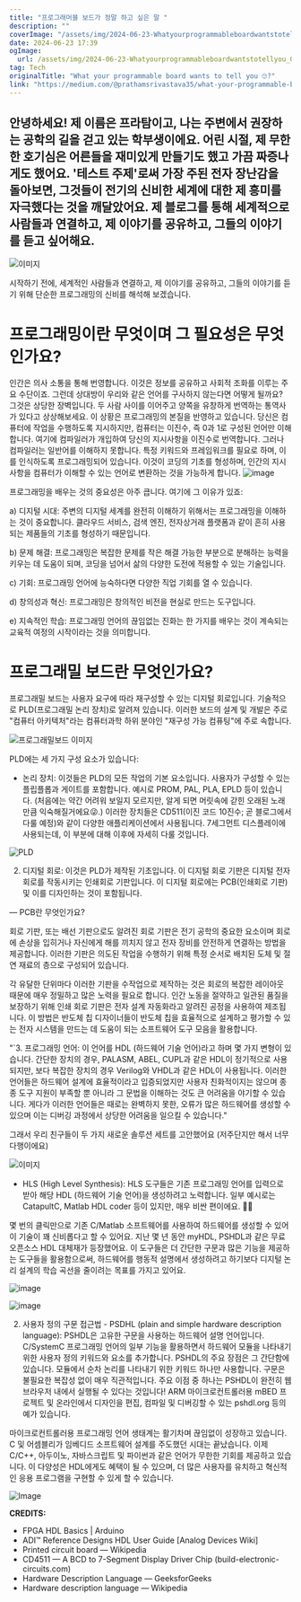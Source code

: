 ```yaml
---
title: "프로그래머블 보드가 정말 하고 싶은 말 "
description: ""
coverImage: "/assets/img/2024-06-23-Whatyourprogrammableboardwantstotellyou_0.png"
date: 2024-06-23 17:39
ogImage: 
  url: /assets/img/2024-06-23-Whatyourprogrammableboardwantstotellyou_0.png
tag: Tech
originalTitle: "What your programmable board wants to tell you 🙄?"
link: "https://medium.com/@prathamsrivastava35/what-your-programmable-board-wants-to-tell-you-0689b35b1909"
---
```



## 안녕하세요! 제 이름은 프라탐이고, 나는 주변에서 권장하는 공학의 길을 걷고 있는 학부생이에요. 어린 시절, 제 무한한 호기심은 어른들을 재미있게 만들기도 했고 가끔 짜증나게도 했어요. '테스트 주제'로써 가장 주된 전자 장난감을 돌아보면, 그것들이 전기의 신비한 세계에 대한 제 흥미를 자극했다는 것을 깨달았어요. 제 블로그를 통해 세계적으로 사람들과 연결하고, 제 이야기를 공유하고, 그들의 이야기를 듣고 싶어해요.

![이미지](/assets/img/2024-06-23-Whatyourprogrammableboardwantstotellyou_0.png)

시작하기 전에, 세계적인 사람들과 연결하고, 제 이야기를 공유하고, 그들의 이야기를 듣기 위해 단순한 프로그래밍의 신비를 해석해 보겠습니다.

# 프로그래밍이란 무엇이며 그 필요성은 무엇인가요?

<div class="content-ad"></div>

인간은 의사 소통을 통해 번영합니다. 이것은 정보를 공유하고 사회적 조화를 이루는 주요 수단이죠. 그런데 상대방이 우리와 같은 언어를 구사하지 않는다면 어떻게 될까요? 그것은 상당한 장벽입니다. 두 사람 사이를 이어주고 양쪽을 유창하게 번역하는 통역사가 있다고 상상해보세요. 이 상황은 프로그래밍의 본질을 반영하고 있습니다. 당신은 컴퓨터에 작업을 수행하도록 지시하지만, 컴퓨터는 이진수, 즉 0과 1로 구성된 언어만 이해합니다. 여기에 컴파일러가 개입하여 당신의 지시사항을 이진수로 번역합니다. 그러나 컴파일러는 일반어를 이해하지 못합니다. 특정 키워드와 프레임워크를 필요로 하며, 이를 인식하도록 프로그래밍되어 있습니다. 이것이 코딩의 기초를 형성하며, 인간의 지시사항을 컴퓨터가 이해할 수 있는 언어로 변환하는 것을 가능하게 합니다.
![image](/assets/img/2024-06-23-Whatyourprogrammableboardwantstotellyou_1.png)

프로그래밍을 배우는 것의 중요성은 아주 큽니다. 여기에 그 이유가 있죠:

a) 디지털 시대: 주변의 디지털 세계를 완전히 이해하기 위해서는 프로그래밍을 이해하는 것이 중요합니다. 클라우드 서비스, 검색 엔진, 전자상거래 플랫폼과 같이 흔히 사용되는 제품들의 기초를 형성하기 때문입니다.

<div class="content-ad"></div>

b) 문제 해결: 프로그래밍은 복잡한 문제를 작은 해결 가능한 부분으로 분해하는 능력을 키우는 데 도움이 되며, 코딩을 넘어서 삶의 다양한 도전에 적용할 수 있는 기술입니다.

c) 기회: 프로그래밍 언어에 능숙하다면 다양한 직업 기회를 열 수 있습니다.

d) 창의성과 혁신: 프로그래밍은 창의적인 비전을 현실로 만드는 도구입니다.

e) 지속적인 학습: 프로그래밍 언어의 끊임없는 진화는 한 가지를 배우는 것이 계속되는 교육적 여정의 시작이라는 것을 의미합니다.

<div class="content-ad"></div>

# 프로그래밀 보드란 무엇인가요?

프로그래밀 보드는 사용자 요구에 따라 재구성할 수 있는 디지털 회로입니다. 기술적으로 PLD(프로그래밀 논리 장치)로 알려져 있습니다. 이러한 보드의 설계 및 개발은 주로 "컴퓨터 아키텍처"라는 컴퓨터과학 하위 분야인 "재구성 가능 컴퓨팅"에 주로 속합니다.

![프로그래밀보드 이미지](/assets/img/2024-06-23-Whatyourprogrammableboardwantstotellyou_2.png)

PLD에는 세 가지 구성 요소가 있습니다:

<div class="content-ad"></div>

- 논리 장치: 이것들은 PLD의 모든 작업의 기본 요소입니다. 사용자가 구성할 수 있는 플립플롭과 게이트를 포함합니다. 예시로 PROM, PAL, PLA, EPLD 등이 있습니다. (처음에는 약간 어려워 보일지 모르지만, 알게 되면 머릿속에 갇힌 오래된 노래만큼 익숙해질거에요😜.) 이러한 장치들은 CD511(이진 코드 10진수; 곧 블로그에서 다룰 예정)와 같이 다양한 애플리케이션에서 사용됩니다. 7세그먼트 디스플레이에 사용되는데, 이 부분에 대해 이후에 자세히 다룰 것입니다.

![PLD](/assets/img/2024-06-23-Whatyourprogrammableboardwantstotellyou_3.png)

2. 디지털 회로: 이것은 PLD가 제작된 기초입니다. 이 디지털 회로 기판은 디지털 전자 회로를 작동시키는 인쇄회로 기판입니다. 이 디지털 회로에는 PCB(인쇄회로 기판) 및 이를 디자인하는 것이 포함됩니다.

— PCB란 무엇인가요?

<div class="content-ad"></div>

회로 기판, 또는 배선 기판으로도 알려진 회로 기판은 전기 공학의 중요한 요소이며 회로에 손상을 입히거나 자신에게 해를 끼치지 않고 전자 장비를 안전하게 연결하는 방법을 제공합니다. 이러한 기판은 의도된 작업을 수행하기 위해 특정 순서로 배치된 도체 및 절연 재료의 층으로 구성되어 있습니다.

각 유달한 단위마다 이러한 기판을 수작업으로 제작하는 것은 회로의 복잡한 레이아웃 때문에 매우 정밀하고 많은 노력을 필요로 합니다. 인간 노동을 절약하고 일관된 품질을 보장하기 위해 인쇄 회로 기판은 전자 설계 자동화라고 알려진 공정을 사용하여 제조됩니다. 이 방법은 반도체 칩 디자이너들이 반도체 칩을 효율적으로 설계하고 평가할 수 있는 전자 시스템을 만드는 데 도움이 되는 소프트웨어 도구 모음을 활용합니다.

"`3. 프로그래밍 언어: 이 언어를 HDL (하드웨어 기술 언어)라고 하며 몇 가지 변형이 있습니다. 간단한 장치의 경우, PALASM, ABEL, CUPL과 같은 HDL이 정기적으로 사용되지만, 보다 복잡한 장치의 경우 Verilog와 VHDL과 같은 HDL이 사용됩니다. 이러한 언어들은 하드웨어 설계에 효율적이라고 입증되었지만 사용자 친화적이지는 않으며 종종 도구 지원이 부족할 뿐 아니라 그 문법을 이해하는 것도 큰 어려움을 야기할 수 있습니다. 게다가 이러한 언어들은 때로는 완벽하지 못한, 오류가 많은 하드웨어를 생성할 수 있으며 이는 디버깅 과정에서 상당한 어려움을 일으킬 수 있습니다."

<div class="content-ad"></div>

그래서 우리 친구들이 두 가지 새로운 솔루션 세트를 고안했어요 (저주단지만 해서 너무 다행이에요)

![이미지](https://miro.medium.com/v2/resize:fit:996/1*gVwgllpNy4xfEcXmDLbzvA.gif)

- HLS (High Level Synthesis): HLS 도구들은 기존 프로그래밍 언어를 입력으로 받아 해당 HDL (하드웨어 기술 언어)을 생성하려고 노력합니다. 일부 예시로는 CatapultC, Matlab HDL coder 등이 있지만, 매우 비싼 편이에요. 🤑🤑 

몇 번의 클릭만으로 기존 C/Matlab 소프트웨어를 사용하여 하드웨어를 생성할 수 있어 이 기술이 꽤 신비롭다고 할 수 있어요. 지난 몇 년 동안 myHDL, PSHDL과 같은 무료 오픈소스 HDL 대체재가 등장했어요. 이 도구들은 더 간단한 구문과 많은 기능을 제공하는 도구들을 활용함으로써, 하드웨어를 행동적 설명에서 생성하려고 하기보다 디지털 논리 설계의 학습 곡선을 줄이려는 목표를 가지고 있어요.

<div class="content-ad"></div>

![image](/assets/img/2024-06-23-Whatyourprogrammableboardwantstotellyou_5.png)

![image](https://miro.medium.com/v2/resize:fit:996/1*rJzxNqPA-FfkNsMlYem26A.gif)

2. 사용자 정의 구문 접근법 - PSDHL (plain and simple hardware description language): PSHDL은 고유한 구문을 사용하는 하드웨어 설명 언어입니다. C/SystemC 프로그래밍 언어의 일부 기능을 활용하면서 하드웨어 모듈을 나타내기 위한 사용자 정의 키워드와 요소를 추가합니다. PSHDL의 주요 장점은 그 간단함에 있습니다. 모듈에서 순차 논리를 나타내기 위한 키워드 하나만 사용합니다. 구문은 불필요한 복잡성 없이 매우 직관적입니다. 주요 이점 중 하나는 PSHDL이 완전히 웹 브라우저 내에서 실행될 수 있다는 것입니다! ARM 마이크로컨트롤러용 mBED 프로젝트 및 온라인에서 디자인을 편집, 컴파일 및 디버깅할 수 있는 pshdl.org 등의 예가 있습니다.

마이크로컨트롤러용 프로그래밍 언어 생태계는 활기차며 끊임없이 성장하고 있습니다. C 및 어셈블리가 임베디드 소프트웨어 설계를 주도했던 시대는 끝났습니다. 이제 C/C++, 아두이노, 자바스크립트 및 파이썬과 같은 언어가 무한한 기회를 제공하고 있습니다. 이 다양성은 HDL에게도 혜택이 될 수 있으며, 더 많은 사용자를 유치하고 혁신적인 응용 프로그램을 구현할 수 있게 할 수 있습니다.

<div class="content-ad"></div>


![Image](/assets/img/2024-06-23-Whatyourprogrammableboardwantstotellyou_6.png)

**CREDITS:**

- FPGA HDL Basics | Arduino
- ADI™ Reference Designs HDL User Guide [Analog Devices Wiki]
- Printed circuit board — Wikipedia
- CD4511 — A BCD to 7-Segment Display Driver Chip (build-electronic-circuits.com)
- Hardware Description Language — GeeksforGeeks
- Hardware description language — Wikipedia
